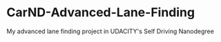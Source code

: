 # CarND-Advanced-Lane-Finding
My advanced lane finding project in UDACITY's Self Driving Nanodegree
